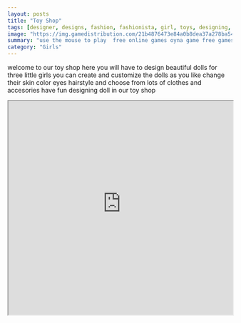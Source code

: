 ```yaml
---
layout: posts
title: "Toy Shop"
tags: [designer, designs, fashion, fashionista, girl, toys, designing, free, online, games, oyna, game, free, games, play, play, games]
image: "https://img.gamedistribution.com/21b4876473e84a0b8dea37a278ba546a-512x384.jpeg"
summary: "use the mouse to play  free online games oyna game free games play play games"
category: "Girls"
---
```


welcome to our toy shop here you will have to design beautiful dolls for three little girls you can create and customize the dolls as you like change their skin color eyes hairstyle and choose from lots of clothes and accesories have fun designing doll in our toy shop

<iframe width="100%" height="480px;" src="https://html5.gamedistribution.com/21b4876473e84a0b8dea37a278ba546a/"></iframe>